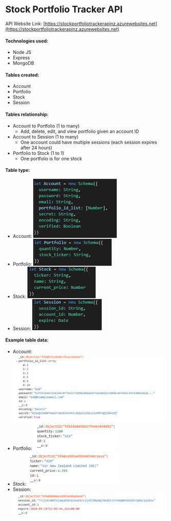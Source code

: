 # Stock Portfolio Tracker API

API Website Link: [https://stockportfoliotrackerapinz.azurewebsites.net](https://stockportfoliotrackerapinz.azurewebsites.net)

#### Technologies used:
- Node JS
- Express
- MongoDB

#### Tables created:
- Account
- Portfolio
- Stock
- Session

#### Tables relationship:
- Account to Portfolio (1 to many)
  - Add, delete, edit, and view portfolio given an account ID
- Account to Session (1 to many)
  - One account could have multiple sessions (each session expires after 24 hours)
- Portfolio to Stock (1 to 1)
  - One portfolio is for one stock
  
#### Table type:
- Account: ![](Pictures/account.png)
- Portfolio: ![](Pictures/portfolio.png)
- Stock: ![](Pictures/stock.png)
- Session: ![](Pictures/session.png)

#### Example table data:
- Account: ![](Pictures/account_data.png)
- Portfolio: ![](Pictures/portfolio_data.png)
- Stock: ![](Pictures/stock_data.png)
- Session: ![](Pictures/session_data.png)
